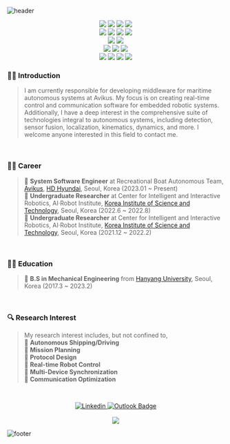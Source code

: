 ![header](https://capsule-render.vercel.app/api?type=waving&color=gradient&height=200&section=header&text=welcome&fontSize=50&animation=fadeIn&fontAlignY=38&desc=shkwon98's%20GitHub%20Profile&descAlignY=51&descAlign=62)

<p align="center">
<img src="https://img.shields.io/badge/C-A8B9CC?style=for-the-badge&logo=C&logoColor=white">
<img src="https://img.shields.io/badge/C++-00599C?style=for-the-badge&logo=C%2B%2B&logoColor=white">
<img src="https://img.shields.io/badge/Python-3776AB?style=for-the-badge&logo=Python&logoColor=white">
<img src="https://img.shields.io/badge/MATLAB-00599C?style=for-the-badge&logo=MATLAB&logoColor=white">
<br />
<img src="https://img.shields.io/badge/ROS-22314E?style=for-the-badge&logo=ROS&logoColor=white">
<img src="https://img.shields.io/badge/Qt-41CD52?style=for-the-badge&logo=Qt&logoColor=white">
<img src="https://img.shields.io/badge/OpenCV-5C3EE8?style=for-the-badge&logo=OpenCV&logoColor=white">
<img src="https://img.shields.io/badge/gRPC-3776AB?style=for-the-badge&logo=grpc&logoColor=white">
<br />
<img src="https://img.shields.io/badge/postgresql-4169E1?style=for-the-badge&logo=postgresql&logoColor=white">
<img src="https://img.shields.io/badge/sqlite-003B57?style=for-the-badge&logo=sqlite&logoColor=white">
<br />
<img src="https://img.shields.io/badge/CMake-FF0000?style=for-the-badge&logo=CMake&logoColor=white">
<img src="https://img.shields.io/badge/Docker-2496ED?style=for-the-badge&logo=Docker&logoColor=white">
<img src="https://img.shields.io/badge/Linux-FCC624?style=for-the-badge&logo=Linux&logoColor=black">
<br />
<img src="https://img.shields.io/badge/VSCode-007ACC?style=for-the-badge&logo=Visual Studio Code&logoColor=white">
<img src="https://img.shields.io/badge/Visual Studio-5C2D91?style=for-the-badge&logo=Visual Studio&logoColor=white">
<img src="https://img.shields.io/badge/Git-F05032?style=for-the-badge&logo=Git&logoColor=white">
<img src="https://img.shields.io/badge/github-181717?style=for-the-badge&logo=github&logoColor=white">
</p>


### 👨‍🔧 Introduction

> I am currently responsible for developing middleware for maritime autonomous systems at Avikus. My focus is on creating real-time control and communication software for embedded robotic systems. Additionally, I have a deep interest in the comprehensive suite of technologies integral to autonomous systems, including detection, sensor fusion, localization, kinematics, dynamics, and more. I welcome anyone interested in this field to contact me. <br />

<br />

### 👨‍💻 Career

> 🔹 **System Software Engineer** at Recreational Boat Autonomous Team, <a href="https://avikus.ai/">Avikus</a>, <a href="http://www.hd-hyundai.com/">HD Hyundai</a>, Seoul, Korea (2023.01 ~ Present) <br />
> 🔹 **Undergraduate Researcher** at Center for Intelligent and Interactive Robotics, AI·Robot Institute, <a href="https://www.kist.re.kr/eng/index.do">Korea Institute of Science and Technology</a>, Seoul, Korea (2022.6 ~ 2022.8) <br />
> 🔹 **Undergraduate Researcher** at Center for Intelligent and Interactive Robotics, AI·Robot Institute, <a href="https://www.kist.re.kr/eng/index.do">Korea Institute of Science and Technology</a>, Seoul, Korea  (2021.12 ~ 2022.2) <br />

<br />

### 👨‍🎓 Education

> 🔹 **B.S in Mechanical Engineering** from <a href="https://www.hanyang.ac.kr/web/eng">Hanyang University</a>, Seoul, Korea (2017.3 ~ 2023.2) <br />

<br />

### 🔍 Research Interest

> My research interest includes, but not confined to, <br />
> 🔸 **Autonomous Shipping/Driving** <br />
> 🔸 **Mission Planning** <br />
> 🔸 **Protocol Design** <br />
> 🔸 **Real-time Robot Control** <br />
> 🔸 **Multi-Device Synchronization** <br />
> 🔸 **Communication Optimization** <br />

<br />

<p align="center">
  <a href="https://www.linkedin.com/in/seonghyeonkwon/">
    <img src="https://img.shields.io/badge/-LinkedIn-0077b5?style=round-square&logo=linkedin&logoColor=white" alt="Linkedin">
  </a>
  <a href="mailto:seonghyeon.kwon@avikus.ai">
    <img src="https://img.shields.io/badge/Outlook-0078D4?style=flat-square&logo=microsoftoutlook&logoColor=white" alt="Outlook Badge">
  </a>

  <br />
  <br />

  <img src="https://hits.seeyoufarm.com/api/count/incr/badge.svg?url=https%3A%2F%2Fgithub.com%2Fshkwon98%2Fhit-counter">
</p>

![footer](https://capsule-render.vercel.app/api?type=waving&color=gradient&height=180&section=footer)
